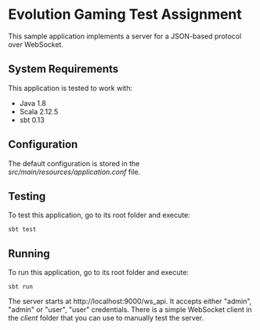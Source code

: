 # Evolution Gaming Test Assignment

This sample application implements a server for a JSON-based protocol over WebSocket.

## System Requirements

This application is tested to work with:

* Java 1.8
* Scala 2.12.5
* sbt 0.13

## Configuration

The default configuration is stored in the *src/main/resources/application.conf* file.

## Testing

To test this application, go to its root folder and execute:

    sbt test

## Running

To run this application, go to its root folder and execute:

    sbt run

The server starts at http://localhost:9000/ws_api. It accepts either "admin", "admin" or "user", "user" credentials. There is a simple WebSocket client in the *client* folder that you can use to manually test the server.
